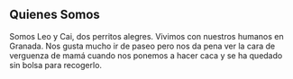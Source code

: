 ## Quienes Somos

Somos Leo y Cai, dos perritos alegres. Vivimos con nuestros humanos en Granada. Nos gusta mucho ir de paseo pero nos da pena ver la cara de verguenza de mamá cuando nos ponemos a hacer caca y se ha quedado sin bolsa para recogerlo.

<img src="" alt="" />



[title: Quienes Somos]: /
[order: 20]: /
